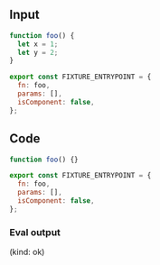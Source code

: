 
## Input

```javascript
function foo() {
  let x = 1;
  let y = 2;
}

export const FIXTURE_ENTRYPOINT = {
  fn: foo,
  params: [],
  isComponent: false,
};

```

## Code

```javascript
function foo() {}

export const FIXTURE_ENTRYPOINT = {
  fn: foo,
  params: [],
  isComponent: false,
};

```
      
### Eval output
(kind: ok) 